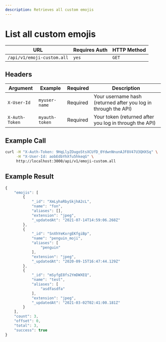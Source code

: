 ```yaml
---
description: Retrieves all custom emojis
---
```


# List all custom emojis

| URL                        | Requires Auth | HTTP Method |
| -------------------------- | ------------- | ----------- |
| `/api/v1/emoji-custom.all` | `yes`         | `GET`       |

## Headers

| Argument       | Example        | Required | Description                                                    |
| -------------- | -------------- | -------- | -------------------------------------------------------------- |
| `X-User-Id`    | `myuser-name`  | Required | Your username hash (returned after you log in through the API) |
| `X-Auth-Token` | `myauth-token` | Required | Your token (returned after you log in through the API)         |

## Example Call

```bash
curl -H "X-Auth-Token: 9HqLlyZOugoStsXCUfD_0YdwnNnunAJF8V47U3QHXSq" \
     -H "X-User-Id: aobEdbYhXfu5hkeqG" \
     http://localhost:3000/api/v1/emoji-custom.all
```

## Example Result

```javascript
{
    "emojis": [
        {
            "_id": "XmLyhaRbySkjhA2cL",
            "name": "fon",
            "aliases": [],
            "extension": "jpeg",
            "_updatedAt": "2021-07-14T14:59:06.268Z"
        },
        {
            "_id": "SnXhYeKxrgEKfgiBp",
            "name": "penguin_moji",
            "aliases": [
                "penguin"
            ],
            "extension": "jpeg",
            "_updatedAt": "2020-09-15T16:47:44.129Z"
        },
        {
            "_id": "mSyfgE8fs2YmDWXEQ",
            "name": "test",
            "aliases": [
                "asdfasdfa"
            ],
            "extension": "jpeg",
            "_updatedAt": "2021-03-02T02:41:00.181Z"
        }
    ],
    "count": 3,
    "offset": 0,
    "total": 3,
    "success": true
}
```
